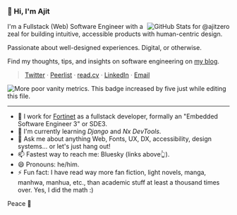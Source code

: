 ### 👋 Hi, I'm Ajit

<img
  align="right"
  alt="GitHub Stats for @ajitzero"
  src="https://github-readme-stats.vercel.app/api?username=ajitzero&theme=moltack&show_icons=true&count_private=true&hide_title=true"
  title="My GitHub Stats. Do the grades matter, though?"
/>

I'm a Fullstack (Web) Software Engineer with a zeal for building intuitive, accessible products with human-centric design.

Passionate about well-designed experiences. Digital, or otherwise.

Find my thoughts, tips, and insights on software engineering on [my blog](https://ajitpanigrahi.com "Ajit Panigrahi's Portfolio & Blog").

> [Twitter](https://bsky.app/profile/ajitpanigrahi.com "Bluesky: For immediate contact and replies")
· [Peerlist](https://peerlist.io/ajitzero "Peerlist: For my professional future")
· [read.cv](https://read.cv/ajit "CV: For my professional present")
· [LinkedIn](https://www.linkedin.com/in/ajitzero "LinkedIn: For my professional past")
· [Email](mailto:hello@ajitpanigrahi.com?subject=Hey%20I%20saw%20your%20GitHub%20Profile "Email: relatively slow replies here")

![](https://komarev.com/ghpvc/?username=ajitzero&color=brightgreen "More poor vanity metrics. This badge increased by five just while editing this file.")

---

- 🔭 I work for [Fortinet](https://fortinet.com) as a fullstack developer, formally an "Embedded Software Engineer 3" or SDE3.
- 🌱 I'm currently learning *Django* and *Nx DevTools*.
- 💬 Ask me about anything Web, Fonts, UX, DX, accessibility, design systems... or let's just hang out!
- 📫 Fastest way to reach me: Bluesky (links above👆).
- 😄 Pronouns: he/him.
- ⚡ Fun fact: I have read way more fan fiction, light novels, manga, manhwa, manhua, etc., than academic stuff at least a thousand times over. Yes, I did the math :)

Peace 💜
